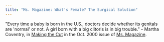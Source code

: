 ```yaml
---
title: "Ms. Magazine: What's Female? The Surgical Solution"
---
```


  
"Every time a baby is born in the U.S., doctors decide whether its genitals are 'normal' or not. A girl born with a big clitoris is in big trouble." - Martha Coventry, in <A HREF="http://www.msmagazine.com/oct00/makingthecut.html">Making the Cut</a> in the Oct. 2000 issue of <A HREF="http://www.msmagazine.com/">Ms. Magazine</a>.